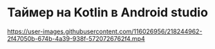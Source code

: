 # Таймер на Kotlin в Android studio



https://user-images.githubusercontent.com/116026956/218244962-2f47050b-674b-4a39-938f-5720726762f4.mp4
